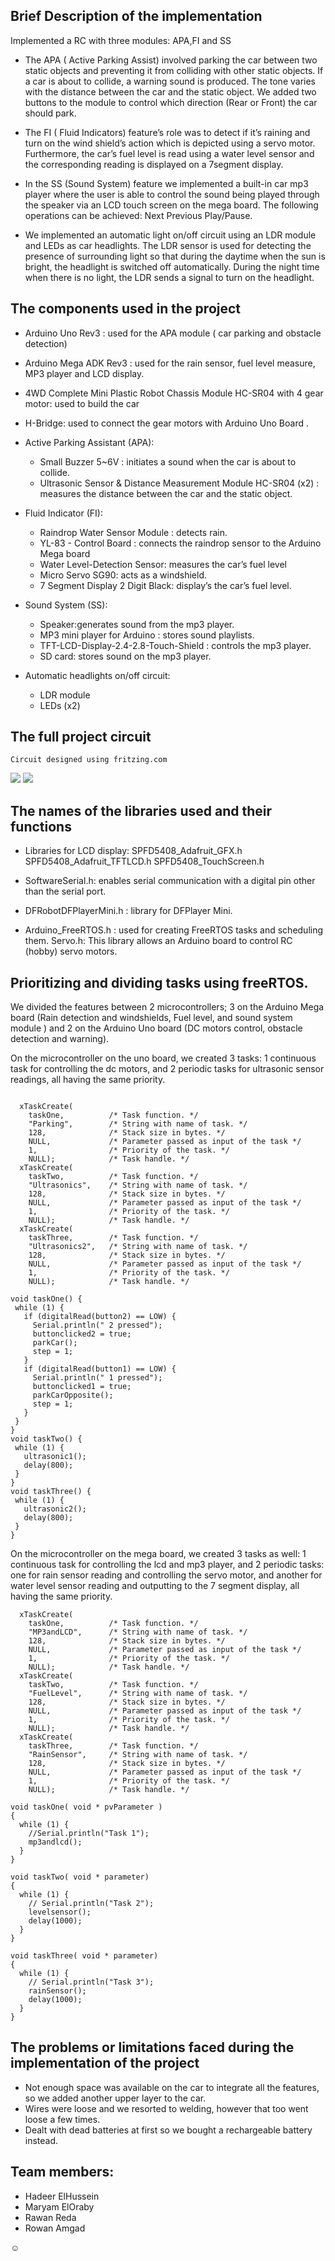 
## Brief Description of the implementation

Implemented a RC with three modules: APA,FI and SS

 - The APA ( Active Parking Assist) involved parking the car between two static objects and preventing it from colliding with other static objects. If a car is about to collide, a warning sound is produced. The tone varies with the distance between the car and the static object.
We added two buttons to the module to control which direction (Rear or Front) the car should park.
	
-  The FI ( Fluid Indicators) feature’s role was to detect if it’s raining and turn on the wind shield’s action which is depicted using a servo motor. Furthermore, the car’s fuel level is read using a water level sensor and the corresponding reading is displayed on a 7segment display.  

-  In the SS (Sound System) feature we implemented a built-in car mp3 player where the user is able to control the sound being played through the speaker via an LCD touch screen on the mega board. The following operations can be achieved:
Next 
Previous 
Play/Pause.

-  We implemented an automatic light on/off circuit using an LDR module and LEDs as car headlights. The LDR sensor is used for detecting the presence of surrounding light so that during the daytime when the sun is bright, the headlight is switched off automatically. During the night time when there is no light, the LDR sends a signal to turn on the headlight.


## The components used in the project

- Arduino Uno Rev3 : used for the APA module ( car parking and obstacle detection)

- Arduino Mega ADK Rev3 : used for the rain sensor, fuel level measure, MP3 player and LCD display. 

- 4WD Complete Mini Plastic Robot Chassis Module HC-SR04 with 4 gear motor: used  to build the car

- H-Bridge: used to connect the gear motors with Arduino Uno Board .



- Active Parking Assistant (APA):

  - Small Buzzer 5~6V : initiates a sound when the car is about to collide.
  - Ultrasonic Sensor & Distance Measurement Module HC-SR04 (x2) : measures the distance between the car and the static object. 


- Fluid Indicator (FI): 

  - Raindrop Water Sensor Module : detects rain.
  - YL-83 - Control Board : connects the raindrop sensor to the Arduino Mega board 
  - Water Level-Detection Sensor: measures the car’s fuel level
  - Micro Servo SG90: acts as a windshield.
  - 7 Segment Display 2 Digit Black: display’s the car’s fuel level.

- Sound System (SS):

  - Speaker:generates sound from the mp3 player.
  - MP3 mini player for Arduino : stores sound playlists.
  - TFT-LCD-Display-2.4-2.8-Touch-Shield : controls the mp3 player. 
  - SD card: stores sound on the mp3 player.

- Automatic headlights on/off circuit:
  - LDR module
  - LEDs (x2)
 
 
## The full project circuit

	Circuit designed using fritzing.com
 
<img src="https://github.com/mareloraby/Wheels-On-The-Road/blob/main/MegaCode/mega_bb.jpg" />

<img src="https://github.com/mareloraby/Wheels-On-The-Road/blob/main/parking/Uno_bb.jpg" />



## The names of the libraries used and their functions
- Libraries for LCD display:
  SPFD5408_Adafruit_GFX.h
  SPFD5408_Adafruit_TFTLCD.h
  SPFD5408_TouchScreen.h

- SoftwareSerial.h:  enables serial communication with a digital pin other than the serial port. 

- DFRobotDFPlayerMini.h : library for DFPlayer Mini.

- Arduino_FreeRTOS.h : used for creating FreeRTOS tasks and scheduling them. 
Servo.h: This library allows an Arduino board to control RC (hobby) servo motors. 


## Prioritizing and dividing tasks using freeRTOS.

We divided the features between 2 microcontrollers; 3 on the Arduino Mega board (Rain detection and windshields, Fuel level, and sound system module  ) and 2 on the Arduino Uno board (DC motors control, obstacle detection and warning).

On the microcontroller on the uno board, we created 3 tasks: 1 continuous task for controlling the dc motors, and 2 periodic tasks for ultrasonic sensor readings, all having the same priority.
```

  xTaskCreate(
    taskOne,          /* Task function. */
    "Parking",        /* String with name of task. */
    128,              /* Stack size in bytes. */
    NULL,             /* Parameter passed as input of the task */
    1,                /* Priority of the task. */
    NULL);            /* Task handle. */
  xTaskCreate(
    taskTwo,          /* Task function. */
    "Ultrasonics",    /* String with name of task. */
    128,              /* Stack size in bytes. */
    NULL,             /* Parameter passed as input of the task */
    1,                /* Priority of the task. */
    NULL);            /* Task handle. */
  xTaskCreate(
    taskThree,        /* Task function. */
    "Ultrasonics2",   /* String with name of task. */
    128,              /* Stack size in bytes. */
    NULL,             /* Parameter passed as input of the task */
    1,                /* Priority of the task. */
    NULL);            /* Task handle. */
 ```
 ```
void taskOne() {
  while (1) {
    if (digitalRead(button2) == LOW) {
      Serial.println(" 2 pressed");
      buttonclicked2 = true;
      parkCar();
      step = 1;
    }
    if (digitalRead(button1) == LOW) {
      Serial.println(" 1 pressed");
      buttonclicked1 = true;
      parkCarOpposite();
      step = 1;
    }
  }
}
void taskTwo() {
  while (1) {
    ultrasonic1();
    delay(800);
  }
}
void taskThree() {
  while (1) {
    ultrasonic2();
    delay(800);
  }
}

```

On the microcontroller on the mega board, we created 3 tasks as well: 1 continuous task for controlling the lcd and mp3 player, and 2 periodic tasks: one for rain sensor reading and controlling the servo motor, and another for water level sensor reading and outputting to the 7 segment display, all having the same priority.

```
  xTaskCreate(
    taskOne,          /* Task function. */
    "MP3andLCD",      /* String with name of task. */
    128,              /* Stack size in bytes. */
    NULL,             /* Parameter passed as input of the task */
    1,                /* Priority of the task. */
    NULL);            /* Task handle. */
  xTaskCreate(
    taskTwo,          /* Task function. */
    "FuelLevel",      /* String with name of task. */
    128,              /* Stack size in bytes. */
    NULL,             /* Parameter passed as input of the task */
    1,                /* Priority of the task. */
    NULL);            /* Task handle. */
  xTaskCreate(
    taskThree,        /* Task function. */
    "RainSensor",     /* String with name of task. */
    128,              /* Stack size in bytes. */
    NULL,             /* Parameter passed as input of the task */
    1,                /* Priority of the task. */
    NULL);            /* Task handle. */
```
```
void taskOne( void * pvParameter )
{
  while (1) {
    //Serial.println("Task 1");
    mp3andlcd();
  }
}

void taskTwo( void * parameter)
{
  while (1) {
    // Serial.println("Task 2");
    levelsensor();
    delay(1000);
  }
}

void taskThree( void * parameter)
{
  while (1) {
    // Serial.println("Task 3");
    rainSensor();
    delay(1000);
  }
}

```

## The problems or limitations faced during the implementation of the project

- Not enough space was available on the car to integrate all the features, so we added another upper layer to the car. 
- Wires were loose and we resorted to welding, however that too went loose a few times. 
- Dealt with dead batteries at first so we bought a rechargeable battery instead. 

## Team members:
- Hadeer ElHussein
- Maryam ElOraby
- Rawan Reda
- Rowan Amgad



☺

